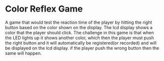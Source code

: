 # Color Reflex Game
A game that would test the reaction time of the player by hitting the right button based on the color shown on the display. 
The lcd display shows a color that the player should click. The challenge in this game is that when the LED lights up it shows another color, which then
the player must push the right button and it will automatically be registered(or recorded) and will be displayed on the lcd display.
if the player push the wrong button then the same will happen.

